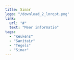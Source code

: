 ```yaml
---
title: Simar
logo: "/download_2_lnrqpt.png"
link:
  url: "#"
  text: "Meer informatie"
tags:
  - "Keukens"
  - "Sanitair"
  - "Tegels"
  - "Simar"
---
```

